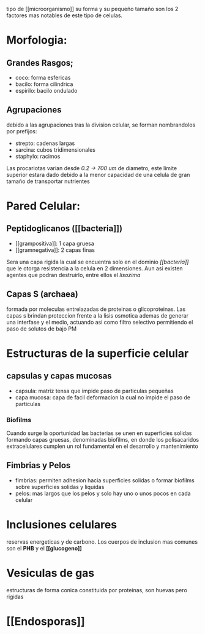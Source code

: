 tipo de [[microorganismo]] su forma y su pequeño tamaño son los 2 factores mas notables de este tipo de celulas.

# Morfologia:

## Grandes Rasgos;

- coco: forma esfericas
- bacilo: forma cilindrica
- espirilo: bacilo ondulado

## Agrupaciones

debido a las agrupaciones tras la division celular, se forman nombrandolos por prefijos:

- strepto: cadenas largas
- sarcina: cubos tridimensionales
- staphylo: racimos

Las procariotas varian desde _0.2 -> 700 um_ de diametro, este limite superior estara dado debido a la menor capacidad de una celula de gran tamaño de transportar nutrientes

# Pared Celular:

## Peptidoglicanos ([[bacteria]])

- [[grampositiva]]: 1 capa gruesa
- [[gramnegativa]]: 2 capas finas

Sera una capa rigida la cual se encuentra solo en el dominio _[[bacteria]]_ que le otorga resistencia a la celula en 2 dimensiones. Aun asi existen agentes que podran destruirlo, entre ellos el _lisozima_

## Capas S (archaea)

formada por moleculas entrelazadas de proteinas o glicoproteinas.
Las capas s brindan proteccion frente a la lisis osmotica ademas de generar una interfase y el medio, actuando asi como filtro selectivo permitiendo el paso de solutos de bajo PM

# Estructuras de la superficie celular

## capsulas y capas mucosas

- capsula: matriz tensa que impide paso de particulas pequeñas
- capa mucosa: capa de facil deformacion la cual no impide el paso de particulas

### Biofilms

Cuando surge la oportunidad las bacterias se unen en superficies solidas formando capas gruesas, denominadas biofilms, en donde los polisacaridos extracelulares cumplen un rol fundamental en el desarrollo y mantenimiento

## Fimbrias y Pelos

- fimbrias: permiten adhesion hacia superficies solidas o formar biofilms sobre superficies solidas y liquidas
- pelos: mas largos que los pelos y solo hay uno o unos pocos en cada celular

# Inclusiones celulares
reservas energeticas y de carbono.
Los cuerpos de inclusion mas comunes son el **PHB** y el **[[glucogeno]]** 

# Vesiculas de gas
estructuras de forma conica constituida por proteinas, son huevas pero rigidas

# [[Endosporas]]
